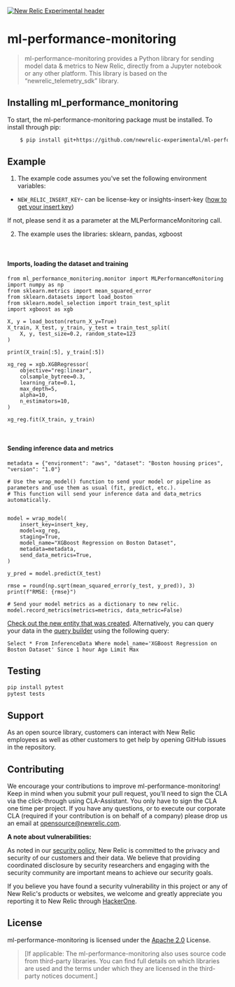 [![New Relic Experimental header](https://github.com/newrelic/opensource-website/raw/master/src/images/categories/Experimental.png)](https://opensource.newrelic.com/oss-category/#new-relic-experimental)
# ml-performance-monitoring

>   ml-performance-monitoring provides a Python library for sending model data & metrics to New Relic, directly from a Jupyter notebook or any other platform. This library is based on the “newrelic_telemetry_sdk” library.

## Installing ml_performance_monitoring
To start, the ml-performance-monitoring package must be installed. To install through pip:
```bash
    $ pip install git+https://github.com/newrelic-experimental/ml-performance-monitoring.git
```

## Example
1. The example code assumes you've set the following environment variables:

* ``NEW_RELIC_INSERT_KEY``- can be license-key or insights-insert-key ([how to get your insert key](https://docs.newrelic.com/docs/apis/intro-apis/new-relic-api-keys/#insights-insert-key))

If not, please send it as a parameter at the MLPerformanceMonitoring call.

2. The example uses the libraries: sklearn, pandas, xgboost


<br>

#### Imports, loading the dataset and training
```
from ml_performance_monitoring.monitor import MLPerformanceMonitoring
import numpy as np
from sklearn.metrics import mean_squared_error
from sklearn.datasets import load_boston
from sklearn.model_selection import train_test_split
import xgboost as xgb

X, y = load_boston(return_X_y=True)
X_train, X_test, y_train, y_test = train_test_split(
    X, y, test_size=0.2, random_state=123
)

print(X_train[:5], y_train[:5])

xg_reg = xgb.XGBRegressor(
    objective="reg:linear",
    colsample_bytree=0.3,
    learning_rate=0.1,
    max_depth=5,
    alpha=10,
    n_estimators=10,
)

xg_reg.fit(X_train, y_train)
```
<br>


#### Sending inference data and metrics
```
metadata = {"environment": "aws", "dataset": "Boston housing prices", "version": "1.0"}

# Use the wrap_model() function to send your model or pipeline as parameters and use them as usual (fit, predict, etc.).
# This function will send your inference data and data_metrics automatically.


model = wrap_model(
    insert_key=insert_key,
    model=xg_reg,
    staging=True,
    model_name="XGBoost Regression on Boston Dataset",
    metadata=metadata,
    send_data_metrics=True,
)

y_pred = model.predict(X_test)

rmse = round(np.sqrt(mean_squared_error(y_test, y_pred)), 3)
print(f"RMSE: {rmse}")

# Send your model metrics as a dictionary to new relic.
model.record_metrics(metrics=metrics, data_metric=False)
```

[Check out the new entity that was created](https://one.newrelic.com/).
Alternatively, you can query your data in the [query builder](https://docs.newrelic.com/docs/query-your-data/explore-query-data/query-builder/use-advanced-nrql-mode-query-data/)
 using the following query:
```
Select * From InferenceData Where model_name='XGBoost Regression on Boston Dataset' Since 1 hour Ago Limit Max
```

## Testing
```bash
pip install pytest
pytest tests
```

## Support
As an open source library, customers can interact with New Relic employees as well as other customers to get help by opening GitHub issues in the repository.

## Contributing
We encourage your contributions to improve ml-performance-monitoring! Keep in mind when you submit your pull request, you'll need to sign the CLA via the click-through using CLA-Assistant. You only have to sign the CLA one time per project.
If you have any questions, or to execute our corporate CLA (required if your contribution is on behalf of a company) please drop us an email at opensource@newrelic.com.

**A note about vulnerabilities:**

As noted in our [security policy](../../security/policy), New Relic is committed to the privacy and security of our customers and their data. We believe that providing coordinated disclosure by security researchers and engaging with the security community are important means to achieve our security goals.

If you believe you have found a security vulnerability in this project or any of New Relic's products or websites, we welcome and greatly appreciate you reporting it to New Relic through [HackerOne](https://hackerone.com/newrelic).

## License
ml-performance-monitoring is licensed under the [Apache 2.0](http://apache.org/licenses/LICENSE-2.0.txt) License.
>[If applicable: The ml-performance-monitoring also uses source code from third-party libraries. You can find full details on which libraries are used and the terms under which they are licensed in the third-party notices document.]
